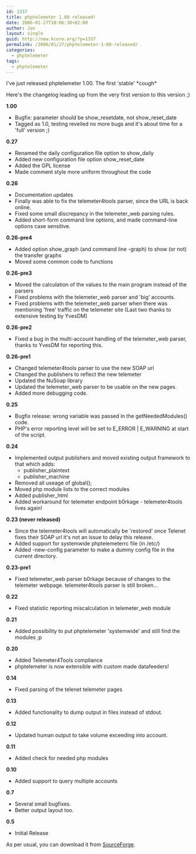 ```yaml
---
id: 1337
title: phptelemeter 1.00 released!
date: 2006-01-27T10:06:30+02:00
author: Jan
layout: single
guid: http://new.kcore.org/?p=1337
permalink: /2006/01/27/phptelemeter-1-00-released/
categories:
  - phptelemeter
tags:
  - phptelemeter
---
```

I've just released phptelemeter 1.00. The first 'stable' \*cough\*

Here's the changelog leading up from the very first version to this version ;)

**1.00**

  * Bugfix: parameter should be show\_resetdate, not show\_reset_date
  * Tagged as 1.0, testing reveiled no more bugs and it's about time for a 'full' version ;)

**0.27**

  * Renamed the daily configuration file option to show_daily
  * Added new configuration file option show\_reset\_date
  * Added the GPL license
  * Made comment style more uniform throughout the code

**0.26**

  * Documentation updates
  * Finally was able to fix the telemeter4tools parser, since the URL is back online.
  * Fixed some small discrepancy in the telemeter_web parsing rules.
  * Added short-form command line options, and made command-line options case sensitive.

**0.26-pre4**

  * Added option show_graph (and command line -graph) to show (or not) the transfer graphs
  * Moved some common code to functions

**0.26-pre3**

  * Moved the calculation of the values to the main program instead of the parsers
  * Fixed problems with the telemeter_web parser and 'big' accounts.
  * Fixed problems with the telemeter_web parser when there was mentioning 'free' traffic on the telemeter site (Last two thanks to extensive testing by YvesDM)

**0.26-pre2**

  * Fixed a bug in the multi-account handling of the telemeter_web parser, thanks to YvesDM for reporting this.

**0.26-pre1**

  * Changed telemeter4tools parser to use the new SOAP url
  * Changed the publishers to reflect the new telemeter
  * Updated the NuSoap library
  * Updated the telemeter_web parser to be usable on the new pages.
  * Added more debugging code.

**0.25**

  * Bugfix release: wrong variable was passed in the getNeededModules() code.
  * PHP's error reporting level will be set to E\_ERROR | E\_WARNING at start of the script.

**0.24**

  * Implemented output publishers and moved existing output framework to that which adds: 
      * publisher_plaintext
      * publisher_machine
  * Removed all useage of global();
  * Moved php module lists to the correct modules
  * Added publisher_html
  * Added workaround for telemeter endpoint b0rkage - telemeter4tools lives again!

**0.23 (never released)**

  * Since the telemeter4tools will automatically be 'restored' once Telenet fixes their SOAP url it's not an issue to delay this release.
  * Added support for systemwide phptelemeterrc file (in /etc/)
  * Added -new-config parameter to make a dummy config file in the current directory.

**0.23-pre1**

  * Fixed telemeter_web parser b0rkage because of changes to the telemeter webpage. telemeter4tools parser is still broken...

**0.22**

  * Fixed statistic reporting miscalculation in telemeter_web module

**0.21**

  * Added possibility to put phptelemeter 'systemwide' and still find the modules ;p

**0.20**

  * Added Telemeter4Tools compliance
  * phptelemeter is now extensible with custom made datafeeders!

**0.14**

  * Fixed parsing of the telenet telemeter pages

**0.13**

  * Added functionality to dump output in files instead of stdout.

**0.12**

  * Updated human output to take volume exceeding into account.

**0.11**

  * Added check for needed php modules

**0.10**

  * Added support to query multiple accounts

**0.7**

  * Several small bugfixes.
  * Better output layout too.

**0.5**

  * Initial Release

As per usual, you can download it from [SourceForge](http://sourceforge.net/projects/phptelemeter).